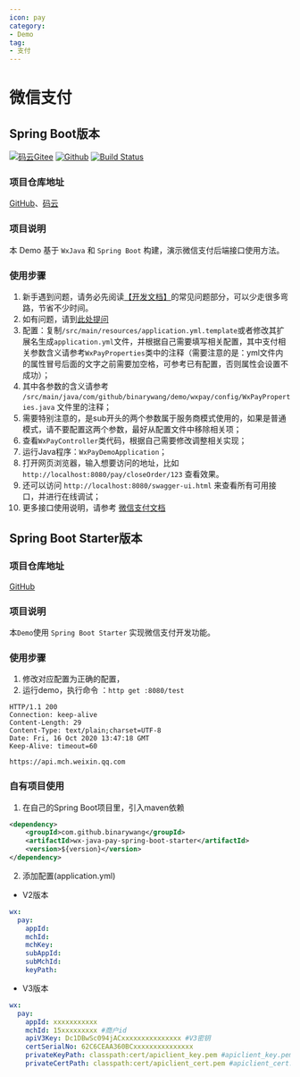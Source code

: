 ```yaml
---
icon: pay
category:
- Demo
tag:
- 支付
---
```

# 微信支付

## Spring Boot版本
[![码云Gitee](https://gitee.com/binary/weixin-java-pay-demo/badge/star.svg?theme=blue)](https://gitee.com/binary/weixin-java-pay-demo)
[![Github](http://github-svg-buttons.herokuapp.com/star.svg?user=binarywang&repo=weixin-java-pay-demo&style=flat&background=1081C1)](https://github.com/binarywang/weixin-java-pay-demo)
[![Build Status](https://travis-ci.org/binarywang/weixin-java-pay-demo.svg?branch=master)](https://travis-ci.org/binarywang/weixin-java-pay-demo)

### 项目仓库地址
[GitHub](http://github.com/binarywang/weixin-java-pay-demo)、[码云](http://gitee.com/binary/weixin-java-pay-demo)

### 项目说明
本 Demo 基于 `WxJava` 和 `Spring Boot` 构建，演示微信支付后端接口使用方法。

### 使用步骤
1. 新手遇到问题，请务必先阅读[【开发文档】](../start/)的常见问题部分，可以少走很多弯路，节省不少时间。
2. 如有问题，请到[此处提问](https://github.com/binarywang/weixin-java-pay-demo/issues)
3. 配置：复制`/src/main/resources/application.yml.template`或者修改其扩展名生成`application.yml`文件，并根据自己需要填写相关配置，其中支付相关参数含义请参考`WxPayProperties`类中的注释（需要注意的是：yml文件内的属性冒号后面的文字之前需要加空格，可参考已有配置，否则属性会设置不成功）；
4. 其中各参数的含义请参考 `/src/main/java/com/github/binarywang/demo/wxpay/config/WxPayProperties.java` 文件里的注释；
5. 需要特别注意的，是sub开头的两个参数属于服务商模式使用的，如果是普通模式，请不要配置这两个参数，最好从配置文件中移除相关项；
6. 查看`WxPayController`类代码，根据自己需要修改调整相关实现；
7. 运行Java程序：`WxPayDemoApplication`；
8. 打开网页浏览器，输入想要访问的地址，比如 `http://localhost:8080/pay/closeOrder/123` 查看效果。
9. 还可以访问 `http://localhost:8080/swagger-ui.html` 来查看所有可用接口，并进行在线调试；
10. 更多接口使用说明，请参考 [微信支付文档](../start/pay/)

## Spring Boot Starter版本

### 项目仓库地址
[GitHub](https://github.com/binarywang/wx-java-pay-demo)

### 项目说明
本`Demo`使用 `Spring Boot Starter` 实现微信支付开发功能。

### 使用步骤
1. 修改对应配置为正确的配置，
2. 运行demo，执行命令 ：`http get :8080/test`

```
HTTP/1.1 200
Connection: keep-alive
Content-Length: 29
Content-Type: text/plain;charset=UTF-8
Date: Fri, 16 Oct 2020 13:47:18 GMT
Keep-Alive: timeout=60

https://api.mch.weixin.qq.com

```

### 自有项目使用
1. 在自己的Spring Boot项目里，引入maven依赖
```xml
<dependency>
    <groupId>com.github.binarywang</groupId>
    <artifactId>wx-java-pay-spring-boot-starter</artifactId>
    <version>${version}</version>
</dependency>
 ```
2. 添加配置(application.yml)
- V2版本
```yml
wx:
  pay:
    appId: 
    mchId: 
    mchKey: 
    subAppId:
    subMchId:
    keyPath:
```
   - V3版本
```yml
wx:
  pay:
    appId: xxxxxxxxxxx
    mchId: 15xxxxxxxxx #商户id
    apiV3Key: Dc1DBwSc094jACxxxxxxxxxxxxxxx #V3密钥
    certSerialNo: 62C6CEAA360BCxxxxxxxxxxxxxxx
    privateKeyPath: classpath:cert/apiclient_key.pem #apiclient_key.pem证书文件的绝对路径或者以classpath:开头的类路径
    privateCertPath: classpath:cert/apiclient_cert.pem #apiclient_cert.pem证书文件的绝对路径或者以classpath:开头的类路径
```